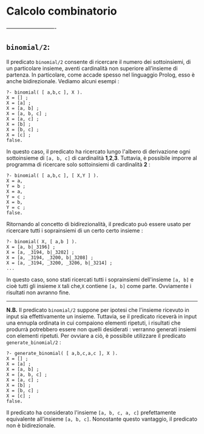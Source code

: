 Calcolo combinatorio
===================
—————————-


```binomial/2```:
----------

Il predicato ```binomial/2``` consente di ricercare il numero dei sottoinsiemi, di un particolare insieme, aventi cardinalità non superiore all’insieme di partenza. In
particolare, come accade spesso nel linguaggio Prolog, esso è anche bidirezionale. Vediamo alcuni esempi :

```
?- binomial( [ a,b,c ], X ).
X = [] ;
X = [a] ;
X = [a, b] ;
X = [a, b, c] ;
X = [a, c] ;
X = [b] ;
X = [b, c] ;
X = [c] ;
false. 
```
In questo caso, il predicato ha ricercato lungo l'albero di derivazione ogni sottoinsieme di ```[a, b, c]``` di cardinalità **1**,**2**,**3**. Tuttavia, è possibile imporre al programma di ricercare solo sottoinsiemi di cardinalità **2** :

```
?- binomial( [ a,b,c ], [ X,Y ] ).
X = a,
Y = b ;
X = a,
Y = c ;
X = b,
Y = c ;
false.
```
Ritornando al concetto di bidirezionalità, il predicato può essere usato per ricercare tutti i soprainsiemi di un certo certo insieme :

```
?- binomial( X, [ a,b ] ).
X = [a, b|_3196] ;
X = [a, _3194, b|_3202] ;
X = [a, _3194, _3200, b|_3208] ;
X = [a, _3194, _3200, _3206, b|_3214] ;
...
```
In questo caso, sono stati ricercati tutti i soprainsiemi dell'insieme 
```[a, b]``` e cioè tutti gli insieme ```X``` tali che,```X``` contiene ```[a, b]``` come parte. Ovviamente i risultati non avranno fine.

----------

**N.B.** Il predicato ```binomial/2``` suppone per ipotesi che l'insieme ricevuto in input sia effettivamente un insieme. Tuttavia, se il predicato riceverà in input una ennupla ordinata in cui compaiono elementi ripetuti, i risultati che produrrà potrebbero essere non quelli desiderati : verranno generati insiemi con elementi ripetuti. Per ovviare a ciò, è possibile utilizzare il predicato ```generate_binomial/2``` :

```
?- generate_binomial( [ a,b,c,a,c ], X ).
X = [] ;
X = [a] ;
X = [a, b] ;
X = [a, b, c] ;
X = [a, c] ;
X = [b] ;
X = [b, c] ;
X = [c] ;
false.
```

Il predicato ha considerato l'insieme ```[a, b, c, a, c]``` prefettamente equivalente all'insieme ```[a, b, c]```. Nonostante questo vantaggio, il predicato non è bidirezionale.

